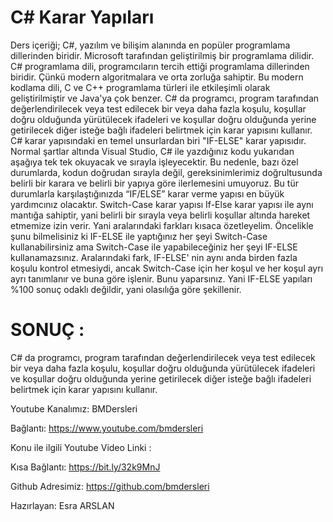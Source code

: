 # C# Karar Yapıları
Ders içeriği; C#, yazılım ve bilişim alanında en popüler programlama dillerinden biridir. Microsoft tarafından geliştirilmiş bir programlama dilidir. C# programlama dili, programcıların tercih ettiği programlama dillerinden biridir. Çünkü modern algoritmalara ve orta zorluğa sahiptir. Bu modern kodlama dili, C ve C++ programlama türleri ile etkileşimli olarak geliştirilmiştir ve Java'ya çok benzer. C# da programcı, program tarafından değerlendirilecek veya test edilecek bir veya daha fazla koşulu, koşullar doğru olduğunda yürütülecek ifadeleri ve koşullar doğru olduğunda yerine getirilecek diğer isteğe bağlı ifadeleri belirtmek için karar yapısını kullanır. C# karar yapısındaki en temel unsurlardan biri "IF-ELSE" karar yapısıdır. Normal şartlar altında Visual Studio, C# ile yazdığınız kodu yukarıdan aşağıya tek tek okuyacak ve sırayla işleyecektir. Bu nedenle, bazı özel durumlarda, kodun doğrudan sırayla değil, gereksinimlerimiz doğrultusunda belirli bir karara ve belirli bir yapıya göre ilerlemesini umuyoruz. Bu tür durumlarla karşılaştığınızda “IF/ELSE” karar verme yapısı en büyük yardımcınız olacaktır. Switch-Case karar yapısı If-Else karar yapısı ile aynı mantığa sahiptir, yani belirli bir sırayla veya belirli koşullar altında hareket etmemize izin verir. Yani aralarındaki farkları kısaca özetleyelim. Öncelikle şunu bilmelisiniz ki IF-ELSE ile yaptığınız her şeyi Switch-Case kullanabilirsiniz ama Switch-Case ile yapabileceğiniz her şeyi IF-ELSE kullanamazsınız. Aralarındaki fark, IF-ELSE' nin aynı anda birden fazla koşulu kontrol etmesiydi, ancak Switch-Case için her koşul ve her koşul ayrı ayrı tanımlanır ve buna göre işlenir. Bunu yaparsınız. Yani IF-ELSE yapıları %100 sonuç odaklı değildir, yani olasılığa göre şekillenir.

# SONUÇ : 
C# da programcı, program tarafından değerlendirilecek veya test edilecek bir veya daha fazla koşulu, koşullar doğru olduğunda yürütülecek ifadeleri ve koşullar doğru olduğunda yerine getirilecek diğer isteğe bağlı ifadeleri belirtmek için karar yapısını kullanır. 

   


   Youtube Kanalımız: BMDersleri

   Bağlantı: https://www.youtube.com/bmdersleri

   Konu ile ilgili Youtube Video Linki : 

   Kısa Bağlantı: https://bit.ly/32k9MnJ

   Github Adresimiz: https://github.com/bmdersleri

   Hazırlayan: Esra ARSLAN
